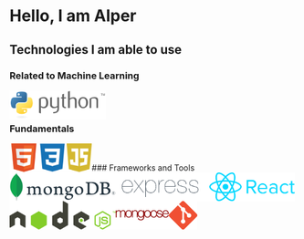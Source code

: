 # Hello, I am Alper

<!--
**alperkaya0/alperkaya0** is a ✨ _special_ ✨ repository because its `README.md` (this file) appears on your GitHub profile.

Here are some ideas to get you started:

- 🔭 I’m currently working on ...
- 🌱 I’m currently learning ...
- 👯 I’m looking to collaborate on ...
- 🤔 I’m looking for help with ...
- 💬 Ask me about ...
- 📫 How to reach me: ...
- 😄 Pronouns: ...
- ⚡ Fun fact: ...
-->
## Technologies I am able to use
### Related to Machine Learning
<img src="https://github.com/alperkaya0/alperkaya0/blob/main/python.png" align="left" height="50px" alt="python" /> <br> <br>
### Fundamentals
<img src="https://github.com/alperkaya0/alperkaya0/blob/main/html.png" align="left" height="50px" alt="html" />
<img src="https://github.com/alperkaya0/alperkaya0/blob/main/css.png" align="left" height="50px" alt="css" />
<img src="https://github.com/alperkaya0/alperkaya0/blob/main/js.png" align="left" height="50px" alt="javascript" /> <br> <br>
### Frameworks and Tools
<img src="https://github.com/alperkaya0/alperkaya0/blob/main/mongo.png" align="left" height="50px" alt="mongodb" />
<img src="https://github.com/alperkaya0/alperkaya0/blob/main/expressjs.png" align="left" height="50px" alt="expressjs" />
<img src="https://github.com/alperkaya0/alperkaya0/blob/main/reactjs.png" align="left" height="50px" alt="reactjs" />
<img src="https://github.com/alperkaya0/alperkaya0/blob/main/nodejs.png" align="left" height="50px" alt="nodejs" />
<img src="https://github.com/alperkaya0/alperkaya0/blob/main/mongoose.png" align="left" height="50px" alt="mongoose" />
<img src="https://github.com/alperkaya0/alperkaya0/blob/main/git.png" align="left" height="50px" alt="git" />

